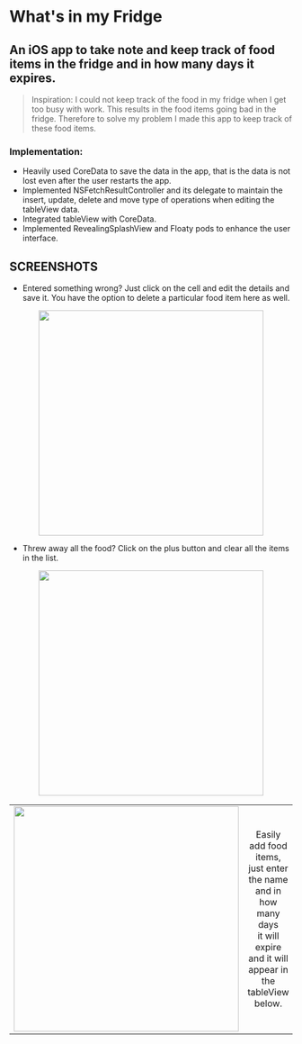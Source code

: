 # What's in my Fridge
## An iOS app to take note and keep track of food items in the fridge and in how many days it expires.

> Inspiration: I could not keep track of the food in my fridge when I get too busy with work. This results in the food items going bad in the fridge. Therefore to solve my problem I made this app to keep track of these food items.

### Implementation:
- Heavily used CoreData to save the data in the app, that is the data is not lost even after the user restarts the app.
- Implemented NSFetchResultController and its delegate to maintain the insert, update, delete and move type of operations when editing the tableView data.
- Integrated tableView with CoreData.
- Implemented RevealingSplashView and Floaty pods to enhance the user interface.

## SCREENSHOTS

<table style="width:100%">
  <tr>
    <td>
      <img src="https://user-images.githubusercontent.com/26324291/29854044-6af30c54-8cf8-11e7-8a66-bae73afa0120.png" width="400">
    </td>
    <td align="center">
      Easily add food items, just enter the name and in how many days </br> it will expire and it will appear in the tableView below.
    </td>

- Entered something wrong? Just click on the cell and edit the details and save it. You have the option to delete a particular food item here as well.

<p align="center">
<img src="https://user-images.githubusercontent.com/26324291/29854050-6fa12a24-8cf8-11e7-9f59-81dc84d581f4.png" width="400">
</p>

- Threw away all the food? Click on the plus button and clear all the items in the list.

<p align="center">
<img src="https://user-images.githubusercontent.com/26324291/29854051-7255e944-8cf8-11e7-88cd-78c6d7399340.png" width="400">
</p>




             
